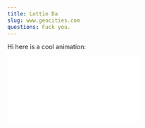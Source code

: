 ```yaml
---
title: Lottie Da
slug: www.geocities.com
questions: Fuck you.
---
```


Hi here is a cool animation:

![Scalable Infrastructure Lottie](scalable.json)
